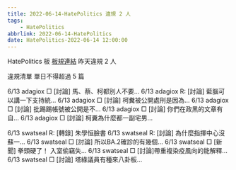 ```yaml
---
title: 2022-06-14-HatePolitics 違規 2 人
tags:
    - HatePolitics
abbrlink: 2022-06-14-HatePolitics
date: HatePolitics-2022-06-14 12:00:00
---
```

HatePolitics 板 [板規連結](https://www.ptt.cc/bbs/HatePolitics/M.1617115262.A.D60.html)
昨天違規 2 人
<!-- more -->

違規清單
單日不得超過 5 篇

6/13 adagiox □ [討論] 馬、蔡、柯都別人不要…
6/13 adagiox R: [討論] 藍腦可以講一下支持統…
6/13 adagiox □ [討論] 柯糞被公開處刑是因為…
6/13 adagiox □ [討論] 批踢踢帳號被公開是不…
6/13 adagiox □ [討論] 你們在政黑的文章有自…
6/13 adagiox □ [討論] 柯糞為什麼都一副宅男…

6/13 swatseal R: [轉錄] 朱學恒臉書
6/13 swatseal R: [討論] 為什麼指揮中心沒蘇一…
6/13 swatseal □ [討論] 所以BA.2確診的有幾個…
6/13 swatseal □ [新聞] 拳頭硬了！ 入室偷竊失…
6/13 swatseal □ [討論]帶重複染疫風向的能解釋…
6/13 swatseal □ [討論] 塔綠議員有種來八卦板…